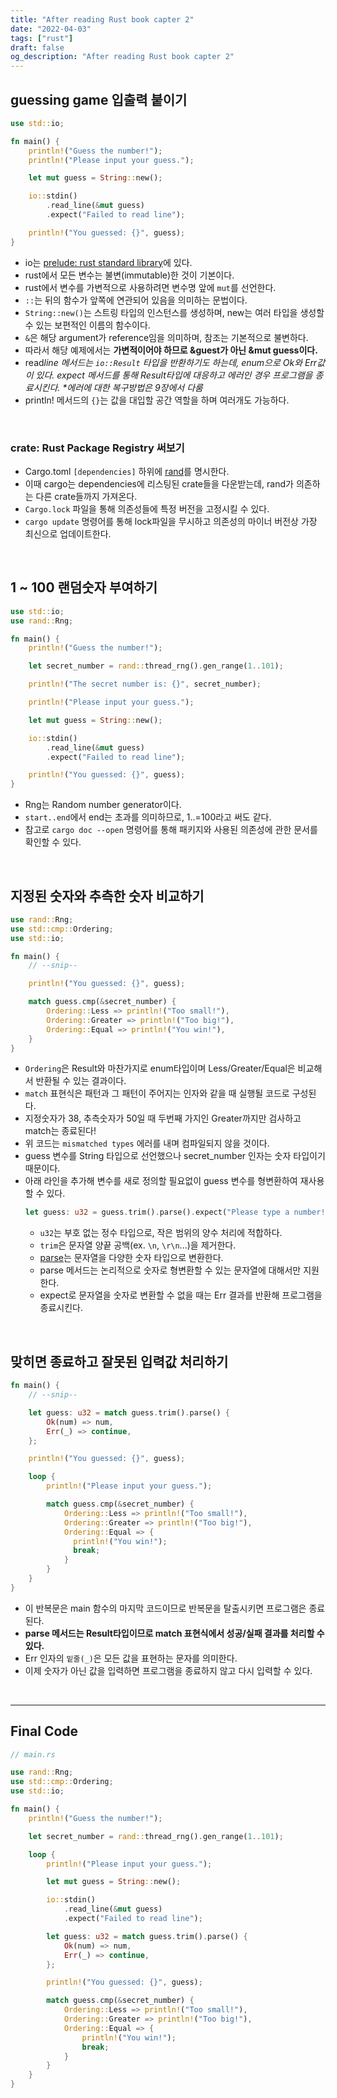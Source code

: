 ```yaml
---
title: "After reading Rust book capter 2"
date: "2022-04-03"
tags: ["rust"]
draft: false
og_description: "After reading Rust book capter 2"
---
```


## guessing game 입출력 붙이기

```rust
use std::io;

fn main() {
    println!("Guess the number!");
    println!("Please input your guess.");

    let mut guess = String::new();

    io::stdin()
        .read_line(&mut guess)
        .expect("Failed to read line");

    println!("You guessed: {}", guess);
}
```

- io는 [prelude: rust standard library](https://doc.rust-lang.org/std/prelude/index.html)에 있다.
- rust에서 모든 변수는 불변(immutable)한 것이 기본이다.
- rust에서 변수를 가변적으로 사용하려면 변수명 앞에 `mut`를 선언한다.
- `::`는 뒤의 함수가 앞쪽에 연관되어 있음을 의미하는 문법이다.
- `String::new()`는 스트링 타입의 인스턴스를 생성하며, new는 여러 타입을 생성할 수 있는 보편적인 이름의 함수이다.
- `&`은 해당 argument가 reference임을 의미하며, 참조는 기본적으로 불변하다.
- 따라서 해당 예제에서는 **가변적이어야 하므로 &guest가 아닌 &mut guess이다.**
- read*line 메서드는 `io::Result` 타입을 반환하기도 하는데, enum으로 Ok와 Err값이 있다. expect 메서드를 통해 Result타입에 대응하고 에러인 경우 프로그램을 종료시킨다. \*에러에 대한 복구방법은 9장에서 다룸*
- println! 메서드의 `{}`는 값을 대입할 공간 역할을 하며 여러개도 가능하다.

<br />

### crate: Rust Package Registry 써보기

- Cargo.toml `[dependencies]` 하위에 [rand](https://crates.io/crates/rand)를 명시한다.
- 이때 cargo는 dependencies에 리스팅된 crate들을 다운받는데, rand가 의존하는 다른 crate들까지 가져온다.
- `Cargo.lock` 파일을 통해 의존성들에 특정 버전을 고정시킬 수 있다.
- `cargo update` 명령어를 통해 lock파일을 무시하고 의존성의 마이너 버전상 가장 최신으로 업데이트한다.

<br />

## 1 ~ 100 랜덤숫자 부여하기

```rust
use std::io;
use rand::Rng;

fn main() {
    println!("Guess the number!");

    let secret_number = rand::thread_rng().gen_range(1..101);

    println!("The secret number is: {}", secret_number);

    println!("Please input your guess.");

    let mut guess = String::new();

    io::stdin()
        .read_line(&mut guess)
        .expect("Failed to read line");

    println!("You guessed: {}", guess);
}
```

- Rng는 Random number generator이다.
- `start..end`에서 end는 초과를 의미하므로, 1..=100라고 써도 같다.
- 참고로 `cargo doc --open` 명령어를 통해 패키지와 사용된 의존성에 관한 문서를 확인할 수 있다.

<br />

## 지정된 숫자와 추측한 숫자 비교하기

```rust
use rand::Rng;
use std::cmp::Ordering;
use std::io;

fn main() {
    // --snip--

    println!("You guessed: {}", guess);

    match guess.cmp(&secret_number) {
        Ordering::Less => println!("Too small!"),
        Ordering::Greater => println!("Too big!"),
        Ordering::Equal => println!("You win!"),
    }
}
```

- `Ordering`은 Result와 마찬가지로 enum타입이며 Less/Greater/Equal은 비교해서 반환될 수 있는 결과이다.
- `match` 표현식은 패턴과 그 패턴이 주어지는 인자와 같을 때 실행될 코드로 구성된다.
- 지정숫자가 38, 추측숫자가 50일 때 두번째 가지인 Greater까지만 검사하고 match는 종료된다!
- 위 코드는 `mismatched types` 에러를 내며 컴파일되지 않을 것이다.
- guess 변수를 String 타입으로 선언했으나 secret_number 인자는 숫자 타입이기 때문이다.
- 아래 라인을 추가해 변수를 새로 정의할 필요없이 guess 변수를 형변환하여 재사용할 수 있다.
  ```rust
  let guess: u32 = guess.trim().parse().expect("Please type a number!");
  ```
  - `u32`는 부호 없는 정수 타입으로, 작은 범위의 양수 처리에 적합하다.
  - `trim`은 문자열 양끝 공백(ex. `\n`, `\r\n`...)을 제거한다.
  - [parse](https://doc.rust-lang.org/std/primitive.str.html#method.parse)는 문자열을 다양한 숫자 타입으로 변환한다.
  - parse 메서드는 논리적으로 숫자로 형변환할 수 있는 문자열에 대해서만 지원한다.
  - expect로 문자열을 숫자로 변환할 수 없을 때는 Err 결과를 반환해 프로그램을 종료시킨다.

<br />

## 맞히면 종료하고 잘못된 입력값 처리하기

```rust
fn main() {
    // --snip--

    let guess: u32 = match guess.trim().parse() {
        Ok(num) => num,
        Err(_) => continue,
    };

    println!("You guessed: {}", guess);

    loop {
        println!("Please input your guess.");

        match guess.cmp(&secret_number) {
            Ordering::Less => println!("Too small!"),
            Ordering::Greater => println!("Too big!"),
            Ordering::Equal => {
              println!("You win!");
              break;
            }
        }
    }
}
```

- 이 반복문은 main 함수의 마지막 코드이므로 반복문을 탈출시키면 프로그램은 종료된다.
- **parse 메서드는 Result타입이므로 match 표현식에서 성공/실패 결과를 처리할 수 있다.**
- Err 인자의 `밑줄(_)`은 모든 값을 표현하는 문자를 의미한다.
- 이제 숫자가 아닌 값을 입력하면 프로그램을 종료하지 않고 다시 입력할 수 있다.

<br />
<hr />

## Final Code

```rust
// main.rs

use rand::Rng;
use std::cmp::Ordering;
use std::io;

fn main() {
    println!("Guess the number!");

    let secret_number = rand::thread_rng().gen_range(1..101);

    loop {
        println!("Please input your guess.");

        let mut guess = String::new();

        io::stdin()
            .read_line(&mut guess)
            .expect("Failed to read line");

        let guess: u32 = match guess.trim().parse() {
            Ok(num) => num,
            Err(_) => continue,
        };

        println!("You guessed: {}", guess);

        match guess.cmp(&secret_number) {
            Ordering::Less => println!("Too small!"),
            Ordering::Greater => println!("Too big!"),
            Ordering::Equal => {
                println!("You win!");
                break;
            }
        }
    }
}
```

